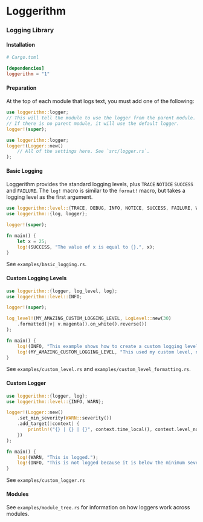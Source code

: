 # Loggerithm
### Logging Library

#### Installation
```toml
# Cargo.toml

[dependencies]
loggerithm = "1"
```

#### Preparation
At the top of each module that logs text, you must add one of the following:
```rust
use loggerithm::logger;
// This will tell the module to use the logger from the parent module.
// If there is no parent module, it will use the default logger.
logger!(super);
```
```rust
use loggerithm::logger;
logger!(Logger::new()
    // All of the settings here. See `src/logger.rs`.
);
```

#### Basic Logging
Loggerithm provides the standard logging levels, plus `TRACE` `NOTICE` `SUCCESS` and `FAILURE`.
The `log!` macro is similar to the `format!` macro, but takes a logging level as the first argument.
```rust
use loggerithm::level::{TRACE, DEBUG, INFO, NOTICE, SUCCESS, FAILURE, WARN, ERROR, FATAL};
use loggerithm::{log, logger};

logger!(super);

fn main() {
    let x = 25;
    log!(SUCCESS, "The value of x is equal to {}.", x);
}
```
See `examples/basic_logging.rs`.

#### Custom Logging Levels
```rust
use loggerithm::{logger, log_level, log};
use loggerithm::level::INFO;

logger!(super);

log_level!(MY_AMAZING_CUSTOM_LOGGING_LEVEL, LogLevel::new(30)
    .formatted(|v| v.magenta().on_white().reverse())
);

fn main() {
    log!(INFO, "This example shows how to create a custom logging level and add formatting to it.");
    log!(MY_AMAZING_CUSTOM_LOGGING_LEVEL, "This used my custom level, now with formatting!");
}
```
See `examples/custom_level.rs` and `examples/custom_level_formatting.rs`.

#### Custom Logger
```rust
use loggerithm::{logger, log};
use loggerithm::level::{INFO, WARN};

logger!(Logger::new()
    .set_min_severity(WARN::severity())
    .add_target(|context| {
        println!("{} | {} | {}", context.time_local(), context.level_name_fp(), context.message())
    })
);

fn main() {
    log!(WARN, "This is logged.");
    log!(INFO, "This is not logged because it is below the minimum severity.");
}
```
See `examples/custom_logger.rs`

#### Modules
See `examples/module_tree.rs` for information on how loggers work across modules.
